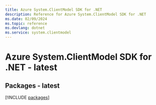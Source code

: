 ```yaml
---
title: Azure System.ClientModel SDK for .NET
description: Reference for Azure System.ClientModel SDK for .NET
ms.date: 02/09/2024
ms.topic: reference
ms.devlang: dotnet
ms.service: system.clientmodel
---
```

# Azure System.ClientModel SDK for .NET - latest
## Packages - latest
[!INCLUDE [packages](system.clientmodel-index.md)]